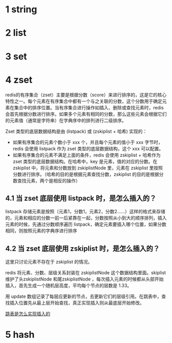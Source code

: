 # 1 string

# 2 list

# 3 set

# 4 zset

redis的有序集合（zset）主要是根据分数（score）来进行排序的，这是它的核心特性之一。每个元素在有序集合中都有一个与之关联的分数，这个分数用于确定元素在集合中的排序位置。当有序集合进行操作如插入、删除或查找元素时，redis会首先根据分数进行排序。如果多个元素有相同的分数，那么这些元素会根据它们的元素值（通常是字符串）在字典序中的排列进行二级排序。

Zset 类型的底层数据结构是由 (listpack) 或 (zskiplist + 哈希) 实现的：

- 如果有序集合的元素个数小于 xxx 个，并且每个元素的值小于 xxx 字节时，redis 会使用 listpack 作为 zset 类型的底层数据结构，这个 xxx 可以配置。
- 如果有序集合的元素不满足上面的条件，redis 会使用 zskiplist + 哈希作为 zset 类型的底层数据结构。在哈希中，key 是元素，值的对应的分数。在 zskiplist 中，将元素和分数放到 zskiplistNode 里，元素在 zskiplist 里按照分数进行排序。（哈希的目的是根据元素查找分数，zskiplist 的目的是根据分数查找元素，两个是相反的操作）

## 4.1 当 zset 底层使用 listpack 时，是怎么插入的？

listpack 存储元素是按照（元素1，分数1，元素2，分数2......）这样的格式来存储的，元素和相应的分数一前一后紧靠在一起，分数按照从小到大的顺序排列，插入元素的时候，先通过分数顺序遍历 listpack，确定元素要插入哪个位置，如果分数相同，则按照元素的字典序进行排序

## 4.2 当 zset 底层使用 zskiplist 时，是怎么插入的？

这里只讨论元素不存在于 zskiplist 的情况。

redis 将元素、分数、层级关系封装在 zskiplistNode 这个数据结构里面。skiplist 维护了头zskiplistNode 和尾zskiplistNode ，每次插入元素的时候都从头部开始插入，首先生成一个随机层高度，平均每个节点的层数是 1.33。

用 update 数组记录了每层应更新的节点，去更新它们的层级引用。在跳表中，查找插入位置先从最上层开始查找，真正实现插入则从最底层开始修改。

[跳表是怎么实现插入的](https://softwareengineering.stackexchange.com/questions/287254/how-does-a-skip-list-work)

# 5 hash
